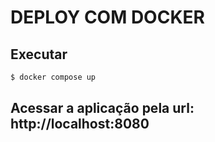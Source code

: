 # DEPLOY COM DOCKER

## Executar
```sh
$ docker compose up
```
## Acessar a aplicação pela url: http://localhost:8080